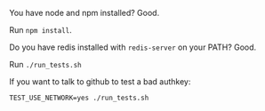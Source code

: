 You have node and npm installed? Good.

Run `npm install`.

Do you have redis installed with `redis-server` on your PATH? Good.

Run `./run_tests.sh`

If you want to talk to github to test a bad authkey:

    TEST_USE_NETWORK=yes ./run_tests.sh
